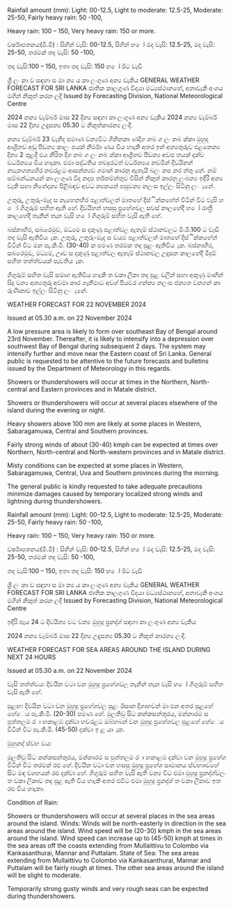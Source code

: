 Rainfall amount (mm): Light: 00-12.5, Light to moderate: 12.5-25, Moderate: 25-50, Fairly heavy rain: 50 -100,

Heavy rain: 100 – 150, Very heavy rain: 150 or more.

වර්ෂාපතනය(මි.මී) : සිහින් වැසි: 00-12.5, සිහින් හ ෝ මද වැසි: 12.5-25, මද වැසි: 25-50, තරමක් තද වැසි: 50 -100,

තද වැසි:100 – 150, ඉතා තද වැසි: 150 හ ෝ ඊට වැඩි

ශ්‍රී ලං කා ව සඳහා ස මා න්‍ය ය කා ලංගුණ අන්‍ය වැකිය GENERAL WEATHER FORECAST FOR SRI LANKA ජාතික කාලගුණ විදයා මධ්‍යස්ථානහේ, අනාවැකි අංශය මගින් නිකුත් කරන ලදි Issued by Forecasting Division, National Meteorological Centre

2024 නන්‍ය වැම්බර් මාස 22 දින්‍ය සඳහා කා ලංගුණ අන්‍ය වැකිය 2024 නන්‍ය වැම්බර් මාස 22 දින්‍ය උදෑසන්‍ය 05.30 ට නිකුත්කාරන්‍ය ලංදි.

නන්‍ය වැම්බර් 23 වැනිද පමාණ වන්‍යවිට ගිනිනකා ණදිග නබ ග ලං නබ ක්කා මුහුද ආශ්‍රිතව අඩු පීඩන්‍ය කාලං පයක් නිර්මා ණය විය හාැකි අතර ඉන් අන්‍යතුරුව එළනෙන්‍ය දින්‍ය 2 තුළදී එය නිරිත දිග නබ ග ලං නබ ක්කා ආශ්‍රිතව පීඩන්‍ය අවප තයක් දක්ව වර්ධන්‍යය විය හාැකා. එමා පද්ධතිය තවදුරටත් වර්ධන්‍යය නවමින් දිවයිනන් න්‍යැනගන්‍යහිර නවරළට ආසන්න්‍යව ගමාන් කාරනු ඇතැයි බලං නප නර ත්තු නේ. නම් සම්බන්ධනයන් කා ලංගුණ විද නදප ර්තනම්න්තුව විසින් නිකුත් කාරනු ලංබන්‍ය ඉදිරි අන්‍ය වැකි සහා නිනේදන්‍ය පිළිබඳව අවධ න්‍යනයන් පසුවන්‍ය නලංස ඉල්ලං සිටිනු ලංැනේ.

උතුරු, උතුරු-මැද ස නැහෙනහිර පළාත්වලත් මාතහේ දිස්ික්කහේත් විටින් විට වැසි හ ෝ ගිගුරුම් සහිත ඇති හේ. දිවයිහන් හසසු ප්‍රහේශවල සවස් කාලහේදී හ ෝ රාත්‍රී කාලහේදී තැනින් තැන වැසි හ ෝ ගිගුරුම් සහිත වැසි ඇති හේ.

බස්නාහිර, සබරෙමුව, මධ්‍යම ස දකුණු පළාත්වල ඇතැම් ස්ථානවලට මි.මී.100 ට වැඩි තද වැසි ඇතිවිය ැක. උතුරු, උතුරු-මැද ස වයඹ පළාත්වලත් මාතහේ දිස්ික්කහේත් විටින් විට මන පැ.කි.මී. (30-40) ක පමණ තරමක තද සුළං ඇතිවිය ැක. බස්නාහිර, සබරෙමුව, මධ්‍යම, ඌව ස දකුණු පළාත්වල ඇතැම් ස්ථානවල උදෑසන කාලහේදී මීදුම් සහිත තත්ත්වයක් පැවතිය ැක.

ගිගුරුම් සහිත වැසි සමාග ඇතිවිය හාැකි ත වකා ලිකා තද සුළ වලින් සහා අකුණු මාඟින් සිදු වන්‍ය අන්‍යතුරු අවමා කාර ගැනීමාට අවශ්‍ පියවර ගන්න්‍ය නලංස ජන්‍යත වනගන් කා රුණිකාව ඉල්ලං සිටිනු ලංැනේ.

WEATHER FORECAST FOR 22 NOVEMBER 2024

Issued at 05.30 a.m. on 22 November 2024

A low pressure area is likely to form over southeast Bay of Bengal around 23rd November. Thereafter, it is likely to intensify into a depression over southwest Bay of Bengal during subsequent 2 days. The system may intensify further and move near the Eastern coast of Sri Lanka. General public is requested to be attentive to the future forecasts and bulletins issued by the Department of Meteorology in this regards.

Showers or thundershowers will occur at times in the Northern, North-central and Eastern provinces and in Matale district.

Showers or thundershowers will occur at several places elsewhere of the island during the evening or night.

Heavy showers above 100 mm are likely at some places in Western, Sabaragamuwa, Central and Southern provinces.

Fairly strong winds of about (30-40) kmph can be expected at times over Northern, North-central and North-western provinces and in Matale district.

Misty conditions can be expected at some places in Western, Sabaragamuwa, Central, Uva and Southern provinces during the morning.

The general public is kindly requested to take adequate precautions minimize damages caused by temporary localized strong winds and lightning during thundershowers.

Rainfall amount (mm): Light: 00-12.5, Light to moderate: 12.5-25, Moderate: 25-50, Fairly heavy rain: 50 -100,

Heavy rain: 100 – 150, Very heavy rain: 150 or more.

වර්ෂාපතනය(මි.මී) : සිහින් වැසි: 00-12.5, සිහින් හ ෝ මද වැසි: 12.5-25, මද වැසි: 25-50, තරමක් තද වැසි: 50 -100,

තද වැසි:100 – 150, ඉතා තද වැසි: 150 හ ෝ ඊට වැඩි

ශ්‍රී ලං කා ව සඳහා ස මා න්‍ය ය කා ලංගුණ අන්‍ය වැකිය GENERAL WEATHER FORECAST FOR SRI LANKA ජාතික කාලගුණ විදයා මධ්‍යස්ථානහේ, අනාවැකි අංශය මගින් නිකුත් කරන ලදි Issued by Forecasting Division, National Meteorological Centre

ඉදිරි පැය 24 ට දිවයින්‍ය වට වන්‍ය මුහුදු ප්‍රනද්ශ්‍ සඳහා කා ලංගුණ අන්‍ය වැකිය

2024 නන්‍ය වැම්බර් මාස 22 දින්‍ය උදෑසන්‍ය 05.30 ට නිකුත් කාරන්‍ය ලංදි.

WEATHER FORECAST FOR SEA AREAS AROUND THE ISLAND DURING NEXT 24 HOURS

Issued at 05.30 a.m. on 22 November 2024

වැසි තත්ත්වය: දිවයින වටා වන මුහුදු ප්‍රහේශවල තැනින් තැන වැසි හ ෝ ගිගුරුම් සහිත වැසි ඇති හේ.

සුළඟ: දිවයින වටා වන මුහුදු ප්‍රහේශවල සුළං ඊසාන දිශාහවන් මා එන අතර සුළහේ හේෙය පැ.කි.මී. (20-30) පමණ හේ. මුලතිවු සිට කන්කසන්තුරය, මන්නාරම ස පුත්තලම ර ා හකාළඹ දක්වා හවරළට ඔබ්හබන් වන මුහුදු ප්‍රහේශවල සුළහේ හේෙය විටින් විට පැ.කි.මී. (45-50) දක්වා ඉ ළ යා ැක.

මුහුනද් ස්වභ වය:

මුලතිවු සිට කන්කසන්තුරය, මන්නාරම ස පුත්තලම ර ා හකාළඹ දක්වා වන මුහුදු ප්‍රහේශ විටින් විට තරමක් රළු හේ. දිවයින වටා වන හසසු මුහුදු ප්‍රහේශ සාමානය ස්වභාාවහේ සිට මඳ වශහයන් රළු දක්වා හේ. ගිගුරුම් සහිත වැසි ඇති වන්‍ය විට එමා මුහුදු ප්‍රනද්ශ්‍වලං ත වකා ලිකාව තද සුළ ඇති විය හාැකි අතර එවිට එමා මුහුදු ප්‍රනද්ශ්‍ ත වකා ලිකාව ඉත රළු විය හාැකා.

Condition of Rain:

Showers or thundershowers will occur at several places in the sea areas around the island. Winds: Winds will be north-easterly in direction in the sea areas around the island. Wind speed will be (20-30) kmph in the sea areas around the island. Wind speed can increase up to (45-50) kmph at times in the sea areas off the coasts extending from Mullaittivu to Colombo via Kankasanthurai, Mannar and Puttalam. State of Sea: The sea areas extending from Mullaittivu to Colombo via Kankasanthurai, Mannar and Puttalam will be fairly rough at times. The other sea areas around the island will be slight to moderate.

Temporarily strong gusty winds and very rough seas can be expected during thundershowers.